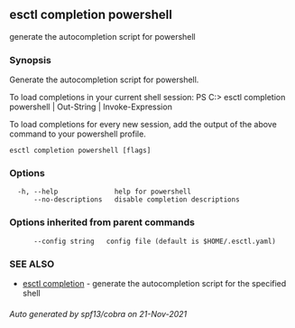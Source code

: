 ## esctl completion powershell

generate the autocompletion script for powershell

### Synopsis


Generate the autocompletion script for powershell.

To load completions in your current shell session:
PS C:\> esctl completion powershell | Out-String | Invoke-Expression

To load completions for every new session, add the output of the above command
to your powershell profile.


```
esctl completion powershell [flags]
```

### Options

```
  -h, --help              help for powershell
      --no-descriptions   disable completion descriptions
```

### Options inherited from parent commands

```
      --config string   config file (default is $HOME/.esctl.yaml)
```

### SEE ALSO

* [esctl completion](esctl_completion.md)	 - generate the autocompletion script for the specified shell

###### Auto generated by spf13/cobra on 21-Nov-2021
